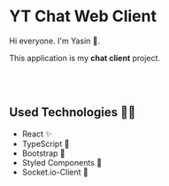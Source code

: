 # YT Chat Web Client


Hi everyone. I'm Yasin 👋.

This application is my __chat client__ project.

<br>
<br>

## Used Technologies 👨‍💻

- React ✨
- TypeScript 🎉
- Bootstrap 🎨
- Styled Components 💅
- Socket.io-Client 💬